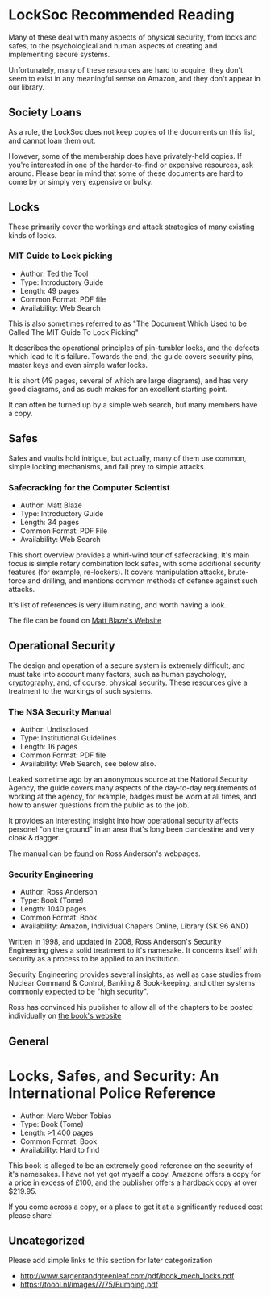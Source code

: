 # LockSoc Recommended Reading

Many of these deal with many aspects of physical security, from locks and 
safes, to the psychological and human aspects of creating and implementing
secure systems.

Unfortunately, many of these resources are hard to acquire, they don't seem
to exist in any meaningful sense on Amazon, and they don't appear in our
library. 

## Society Loans 

As a rule, the LockSoc does not keep copies of the documents on this list, and
cannot loan them out.

However, some of the membership does have privately-held copies. If you're 
interested in one of the harder-to-find or expensive resources, ask around.
Please bear in mind that some of these documents are hard to come by or simply
very expensive or bulky.

## Locks

These primarily cover the workings and attack strategies of many existing kinds
of locks.

### MIT Guide to Lock picking

  * Author: Ted the Tool
  * Type: Introductory Guide
  * Length: 49 pages
  * Common Format: PDF file
  * Availability: Web Search

This is also sometimes referred to as "The Document Which Used to be Called The
MIT Guide To Lock Picking"

It describes the operational principles of pin-tumbler locks, and the defects
which lead to it's failure. Towards the end, the guide covers security pins,
master keys and even simple wafer locks.

It is short (49 pages, several of which are large diagrams), and has very good 
diagrams, and as such makes for an excellent starting point.

It can often be turned up by a simple web search, but many members have a copy.

## Safes

Safes and vaults hold intrigue, but actually, many of them use common, simple
locking mechanisms, and fall prey to simple attacks.

### Safecracking for the Computer Scientist

  * Author: Matt Blaze
  * Type: Introductory Guide
  * Length: 34 pages
  * Common Format: PDF File
  * Availability: Web Search

This short overview provides a whirl-wind tour of safecracking. It's main focus
is simple rotary combination lock safes, with some additional security features
(for example, re-lockers). It covers manipulation attacks, brute-force and 
drilling, and mentions common methods of defense against such attacks.

It's list of references is very illuminating, and worth having a look.

The file can be found on 
[Matt Blaze's Website](http://crypto.com/papers/safelocks.pdf)

## Operational Security

The design and operation of a secure system is extremely difficult, and must 
take into account many factors, such as human psychology, cryptography, and,
of course, physical security. These resources give a treatment to the workings
of such systems.

### The NSA Security Manual

  * Author: Undisclosed
  * Type: Institutional Guidelines
  * Length: 16 pages
  * Common Format: PDF file
  * Availability: Web Search, see below also.

Leaked sometime ago by an anonymous source at the National Security Agency, the
guide covers many aspects of the day-to-day requirements of working at the 
agency, for example, badges must be worn at all times, and how to answer 
questions from the public as to the job.

It provides an interesting insight into how operational security affects 
personel "on the ground" in an area that's long been clandestine and very
cloak & dagger.

The manual can be [found](http://www.cl.cam.ac.uk/~rja14/Papers/nsaman.pdf) on 
Ross Anderson's webpages.

### Security Engineering

  * Author: Ross Anderson
  * Type: Book (Tome)
  * Length: 1040 pages
  * Common Format: Book
  * Availability: Amazon, Individual Chapers Online, Library (SK 96 AND)

Written in 1998, and updated in 2008, Ross Anderson's Security Engineering 
gives a solid treatment to it's namesake. It concerns itself with security
as a process to be applied to an institution.

Security Engineering provides several insights, as well as case studies from
Nuclear Command & Control, Banking & Book-keeping, and other systems commonly
expected to be "high security".

Ross has convinced his publisher to allow all of the chapters to be posted 
individually on [the book's website](http://www.cl.cam.ac.uk/~rja14/book.html)

## General

# Locks, Safes, and Security: An International Police Reference

  * Author: Marc Weber Tobias
  * Type: Book (Tome)
  * Length: >1,400 pages
  * Common Format: Book
  * Availability: Hard to find

This book is alleged to be an extremely good reference on the security of it's
namesakes. I have not yet got myself a copy. Amazone offers a copy for a price 
in excess of £100, and the publisher offers a hardback copy at over $219.95.

If you come across a copy, or a place to get it at a significantly reduced cost
please share!

## Uncategorized

Please add simple links to this section for later categorization

  * http://www.sargentandgreenleaf.com/pdf/book_mech_locks.pdf
  * https://toool.nl/images/7/75/Bumping.pdf
